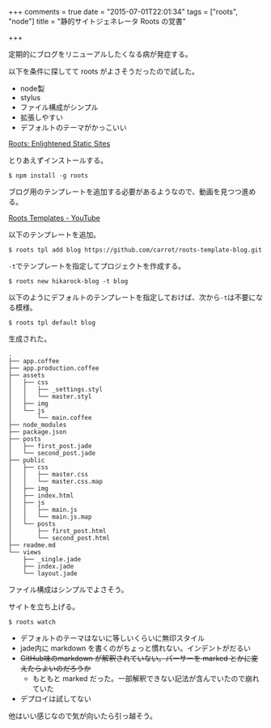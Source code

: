 +++
comments = true
date = "2015-07-01T22:01:34"
tags = ["roots", "node"]
title = "静的サイトジェネレータ Roots の覚書"

+++

定期的にブログをリニューアルしたくなる病が発症する。

<!--more-->

以下を条件に探してて roots がよさそうだったので試した。

- node製
- stylus
- ファイル構成がシンプル
- 拡張しやすい
- デフォルトのテーマがかっこいい

[Roots: Enlightened Static Sites](http://roots.cx/)

とりあえずインストールする。

```
$ npm install -g roots
```

ブログ用のテンプレートを追加する必要があるようなので、動画を見つつ進める。

[Roots Templates - YouTube](https://www.youtube.com/watch?v=RitO5dyPH44)

以下のテンプレートを追加。

```
$ roots tpl add blog https://github.com/carrot/roots-template-blog.git
```

`-t`でテンプレートを指定してプロジェクトを作成する。

```
$ roots new hikarock-blog -t blog
```

以下のようにデフォルトのテンプレートを指定しておけば、次から`-t`は不要になる模様。

```
$ roots tpl default blog
```

生成された。

```
.
├── app.coffee
├── app.production.coffee
├── assets
│   ├── css
│   │   ├── _settings.styl
│   │   └── master.styl
│   ├── img
│   └── js
│       └── main.coffee
├── node_modules
├── package.json
├── posts
│   ├── first_post.jade
│   └── second_post.jade
├── public
│   ├── css
│   │   ├── master.css
│   │   └── master.css.map
│   ├── img
│   ├── index.html
│   ├── js
│   │   ├── main.js
│   │   └── main.js.map
│   └── posts
│       ├── first_post.html
│       └── second_post.html
├── readme.md
└── views
    ├── _single.jade
    ├── index.jade
    └── layout.jade
```

ファイル構成はシンプルでよさそう。

サイトを立ち上げる。

```
$ roots watch
```

- デフォルトのテーマはないに等しいくらいに無印スタイル
- jade内に markdown を書くのがちょっと慣れない。インデントがだるい
- ~~GitHub味のmarkdown が解釈されていない。パーサーを marked とかに変えたらよいのだろうか~~
  - もともと marked だった。一部解釈できない記法が含んでいたので崩れていた
- デプロイは試してない

他はいい感じなので気が向いたら引っ越そう。

